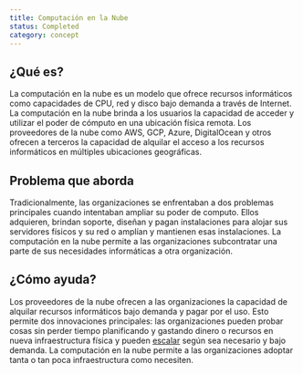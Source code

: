 ```yaml
---
title: Computación en la Nube
status: Completed
category: concept
---
```


##  ¿Qué es?
La computación en la nube es un modelo que ofrece recursos informáticos como capacidades de CPU, red y disco bajo demanda a través de Internet. La computación en la nube brinda a los usuarios la capacidad de acceder y utilizar el poder de cómputo en una ubicación física remota. Los proveedores de la nube como AWS, GCP, Azure, DigitalOcean y otros ofrecen a terceros la capacidad de alquilar el acceso a los recursos informáticos en múltiples ubicaciones geográficas.

## Problema que aborda
Tradicionalmente, las organizaciones se enfrentaban a dos problemas principales cuando intentaban ampliar su poder de computo. Ellos adquieren, brindan soporte, diseñan y pagan instalaciones para alojar sus servidores físicos y su red o amplían y mantienen esas instalaciones. La computación en la nube permite a las organizaciones subcontratar una parte de sus necesidades informáticas a otra organización.

## ¿Cómo ayuda?
Los proveedores de la nube ofrecen a las organizaciones la capacidad de alquilar recursos informáticos bajo demanda y pagar por el uso. Esto permite dos innovaciones principales: las organizaciones pueden probar cosas sin perder tiempo planificando y gastando dinero o recursos en nueva infraestructura física y pueden [escalar](/scalability/) según sea necesario y bajo demanda. La computación en la nube permite a las organizaciones adoptar tanta o tan poca infraestructura como necesiten.
